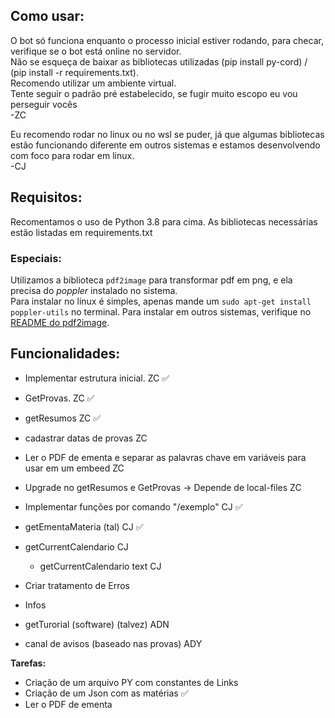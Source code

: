 ## **Como usar**:
O bot só funciona enquanto o processo inicial estiver rodando, para checar, verifique se o bot está online no servidor.  
Não se esqueça de baixar as bibliotecas utilizadas (pip install py-cord) / (pip install -r requirements.txt).  
Recomendo utilizar um ambiente virtual.  
Tente seguir o padrão pré estabelecido, se fugir muito escopo eu vou perseguir vocês  
-ZC
    
Eu recomendo rodar no linux ou no wsl se puder, já que algumas bibliotecas estão funcionando diferente em outros sistemas e estamos desenvolvendo
com foco para rodar em linux.  
-CJ

## **Requisitos**:
Recomentamos o uso de Python 3.8 para cima. As bibliotecas necessárias estão listadas em requirements.txt  

### Especiais:
Utilizamos a biblioteca `pdf2image` para transformar pdf em png, e ela precisa do _poppler_ instalado no sistema.  
Para instalar no linux é simples, apenas mande um `sudo apt-get install poppler-utils` no terminal. 
Para instalar em outros sistemas, verifique no [README do pdf2image](https://github.com/Belval/pdf2image#how-to-install).



## **Funcionalidades**:
- Implementar estrutura inicial. ZC ✅
- GetProvas. ZC ✅
- getResumos ZC ✅

- cadastrar datas de provas ZC

- Ler o PDF de ementa e separar as palavras chave em variáveis para usar em um embeed ZC
- Upgrade no getResumos e GetProvas -> Depende de local-files ZC

- Implementar funções por comando "/exemplo" CJ ✅
- getEmentaMateria (tal) CJ ✅
- getCurrentCalendario CJ
    - getCurrentCalendario text CJ
- Criar tratamento de Erros
- Infos

- getTurorial (software) (talvez) ADN

- canal de avisos (baseado nas provas) ADY

**Tarefas:**
- Criação de um arquivo PY com constantes de Links
- Criação de um Json com as matérias ✅
- Ler o PDF de ementa

